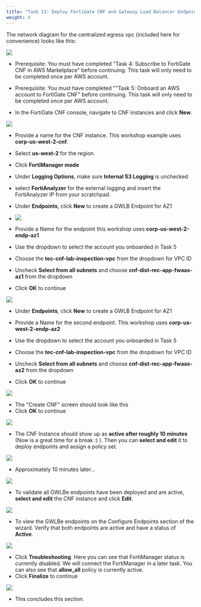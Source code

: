```yaml
---
title: "Task 13: Deploy FortiGate CNF and Gateway Load Balancer Endpoints"
weight: 4
---
```


The network diagram for the centralized egress vpc (included here for convenience) looks like this:

![](../images/image-centralized-vpc.png)

* Prerequisite: You must have completed "Task 4: Subscribe to FortiGate CNF in AWS Marketplace" before continuing. This task will only need to be completed once per AWS account.

* Prerequisite: You must have completed ""Task 5: Onboard an AWS account to FortiGate CNF" before continuing. This task will only need to be completed once per AWS account.

* In the FortiGate CNF console, navigate to CNF instances and click **New**.

![](../images/image-t6-1.png)

* Provide a name for the CNF instance. This workshop example uses **corp-us-west-2-cnf**. 
* Select **us-west-2** for the region. 
* Click **FortiManager mode**
* Under **Logging Options**, make sure **Internal S3 Logging** is unchecked
* select **FortiAnalyzer** for the external logging and insert the FortiAnalyzer IP from your scratchpad.
* Under **Endpoints**, click **New** to create a GWLB Endpoint for AZ1

* ![](../images/image-t13-2.png)

* Provide a Name for the endpoint this workshop uses **corp-us-west-2-endp-az1**
* Use the dropdown to select the account you onboarded in Task 5
* Choose the **tec-cnf-lab-inspection-vpc** from the dropdown for VPC ID
* Uncheck **Select from all subnets** and choose **cnf-dist-rec-app-fwaas-az1** from the dropdown
* Click **OK** to continue

![](../images/image-t13-3.png)

* Under **Endpoints**, click **New** to create a GWLB Endpoint for AZ1

* Provide a Name for the second endpoint. This workshop uses **corp-us-west-2-endp-az2**
* Use the dropdown to select the account you onboarded in Task 5
* Choose the **tec-cnf-lab-inspection-vpc** from the dropdown for VPC ID
* Uncheck **Select from all subnets** and choose **cnf-dist-rec-app-fwaas-az2** from the dropdown
* Click **OK** to continue

![](../images/image-t13-4.png)

* The "Create CNF" screen should look like this
* Click **OK** to continue

![](../images/image-t13-5.png)

* The CNF Instance should show up as **active after roughly 10 minutes** (Now is a great time for a break :) ). Then you can **select and edit** it to deploy endpoints and assign a policy set.

![](../images/image-t13-6.png)

* Approximately 10 minutes later... 

![](../images/image-t13-7.png)

* To validate all GWLBe endpoints have been deployed and are active, **select and edit** the CNF instance and click **Edit**. 

![](../images/image-t13-8.png)

* To view the GWLBe endpoints on the Configure Endpoints section of the wizard. Verify that both endpoints are active and have a status of **Active**.

![](../images/image-t13-9.png)

* Click **Troubleshooting**. Here you can see that FortiManager status is currently disabled. We will connect the FortiManager in a later task. You can also see that **allow_all** policy is currently active.
* Click **Finalize** to continue

![](../images/image-t13-10.png)

* This concludes this section.
